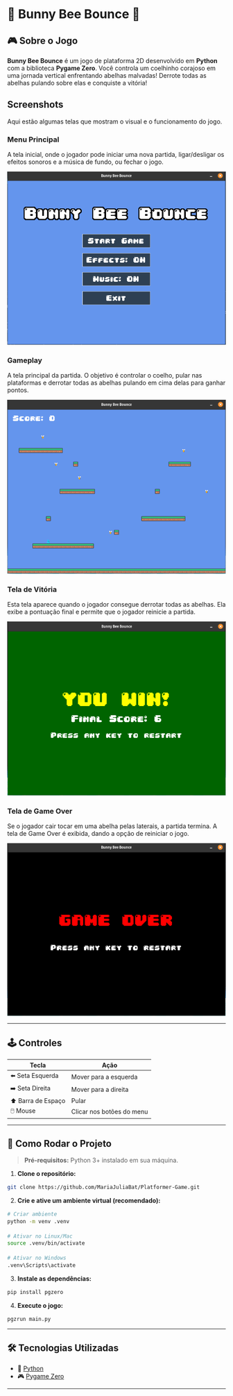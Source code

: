 # 🐰 Bunny Bee Bounce 🐝

## 🎮 Sobre o Jogo

**Bunny Bee Bounce** é um jogo de plataforma 2D desenvolvido em **Python** com a biblioteca **Pygame Zero**.
Você controla um coelhinho corajoso em uma jornada vertical enfrentando abelhas malvadas! 
Derrote todas as abelhas pulando sobre elas e conquiste a vitória!  

## Screenshots

Aqui estão algumas telas que mostram o visual e o funcionamento do jogo.

### Menu Principal

A tela inicial, onde o jogador pode iniciar uma nova partida, ligar/desligar os efeitos sonoros e a música de fundo, ou fechar o jogo.

![Menu Principal do Jogo](assets/menu.png)

### Gameplay

A tela principal da partida. O objetivo é controlar o coelho, pular nas plataformas e derrotar todas as abelhas pulando em cima delas para ganhar pontos.

![Gameplay de Bunny Bee Bounce](assets/game.png)

### Tela de Vitória

Esta tela aparece quando o jogador consegue derrotar todas as abelhas. Ela exibe a pontuação final e permite que o jogador reinicie a partida.

![Tela de Vitória](assets/win.png)

### Tela de Game Over

Se o jogador cair tocar em uma abelha pelas laterais, a partida termina. A tela de Game Over é exibida, dando a opção de reiniciar o jogo.

![Tela de Game Over](assets/gameover.png)

---

## 🕹️ Controles

| Tecla           | Ação                     |
|----------------|--------------------------|
| ⬅️ Seta Esquerda | Mover para a esquerda    |
| ➡️ Seta Direita  | Mover para a direita     |
| ⬆️ Barra de Espaço | Pular                    |
| 🖱️ Mouse          | Clicar nos botões do menu |

---

## 🚀 Como Rodar o Projeto

> **Pré-requisitos:** Python 3+ instalado em sua máquina.

1. **Clone o repositório:**

```bash
git clone https://github.com/MariaJuliaBat/Platformer-Game.git

```

2. **Crie e ative um ambiente virtual (recomendado):**

```bash
# Criar ambiente
python -m venv .venv

# Ativar no Linux/Mac
source .venv/bin/activate

# Ativar no Windows
.venv\Scripts\activate
```

3. **Instale as dependências:**

```bash
pip install pgzero
```

4. **Execute o jogo:**

```bash
pgzrun main.py
```

---

## 🛠️ Tecnologias Utilizadas

- 🐍 [Python](https://www.python.org/)
- 🎮 [Pygame Zero](https://pygame-zero.readthedocs.io/)

---

